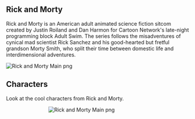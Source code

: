 ## Rick and Morty 

Rick and Morty is an American adult animated science fiction sitcom created by Justin Roiland and Dan Harmon for Cartoon Network's late-night programming block Adult Swim. The series follows the misadventures of cynical mad scientist Rick Sanchez and his good-hearted but fretful grandson Morty Smith, who split their time between domestic life and interdimensional adventures.

![Rick and Morty Main png](https://github.com/amal-san/riCkandMorty/blob/master/rickandmorty.png)


## Characters

Look at the cool characters from Rick and Morty.

&emsp;&emsp;&emsp;&emsp;&emsp;&emsp;&emsp;&emsp;  ![Rick and Morty Main png](https://github.com/amal-san/riCkandMorty/blob/master/rickandmortychar.png)


